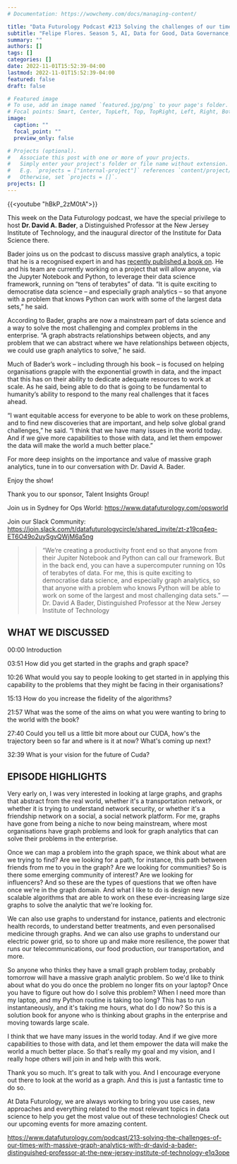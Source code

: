 ```yaml
---
# Documentation: https://wowchemy.com/docs/managing-content/

title: "Data Futurology Podcast #213 Solving the challenges of our times with massive graph analytics with Dr. David A Bader, Distinguished Professor at the New Jersey Institute of Technology"
subtitle: "Felipe Flores. Season 5, AI, Data for Good, Data Governance, Data Science and Machine Learning, MLops, Ethics, privacy"
summary: ""
authors: []
tags: []
categories: []
date: 2022-11-01T15:52:39-04:00
lastmod: 2022-11-01T15:52:39-04:00
featured: false
draft: false

# Featured image
# To use, add an image named `featured.jpg/png` to your page's folder.
# Focal points: Smart, Center, TopLeft, Top, TopRight, Left, Right, BottomLeft, Bottom, BottomRight.
image:
  caption: ""
  focal_point: ""
  preview_only: false

# Projects (optional).
#   Associate this post with one or more of your projects.
#   Simply enter your project's folder or file name without extension.
#   E.g. `projects = ["internal-project"]` references `content/project/deep-learning/index.md`.
#   Otherwise, set `projects = []`.
projects: []
---
```


{{<youtube "hBkP_2zM0tA">}}

This week on the Data Futurology podcast, we have the special privilege to host **Dr. David A. Bader**, a Distinguished Professor at the New Jersey Institute of Technology, and the inaugural director of the Institute for Data Science there.

Bader joins us on the podcast to discuss massive graph analytics, a topic that he is a recognised expert in and has [recently published a book on](https://www.routledge.com/Massive-Graph-Analytics/Bader/p/book/9780367464127?gclid=Cj0KCQjwwfiaBhC7ARIsAGvcPe5NZ201x-A_QHJwXYW2ukXOyVJRw2qL_ErMrZY1Zrc_o0iZyajOQBcaAg_1EALw_wcB). He and his team are currently working on a project that will allow anyone, via the Jupyter Notebook and Python, to leverage their data science framework, running on “tens of terabytes” of data. “It is quite exciting to democratise data science – and especially graph analytics – so that anyone with a problem that knows Python can work with some of the largest data sets,” he said.

According to Bader, graphs are now a mainstream part of data science and a way to solve the most challenging and complex problems in the enterprise. “A graph abstracts relationships between objects, and any problem that we can abstract where we have relationships between objects, we could use graph analytics to solve,” he said.

Much of Bader’s work – including through his book – is focused on helping organisations grapple with the exponential growth in data, and the impact that this has on their ability to dedicate adequate resources to work at scale. As he said, being able to do that is going to be fundamental to humanity’s ability to respond to the many real challenges that it faces ahead.

“I want equitable access for everyone to be able to work on these problems, and to find new discoveries that are important, and help solve global grand challenges,” he said. “I think that we have many issues in the world today. And if we give more capabilities to those with data, and let them empower the data will make the world a much better place.”

For more deep insights on the importance and value of massive graph analytics, tune in to our conversation with Dr. David A. Bader.

Enjoy the show!

Thank you to our sponsor, Talent Insights Group!

Join us in Sydney for Ops World: https://www.datafuturology.com/opsworld

Join our Slack Community: https://join.slack.com/t/datafuturologycircle/shared_invite/zt-z19cq4eq-ET6O49o2uySgvQWjM6a5ng

>> “We’re creating a productivity front end so that anyone from their Jupiter Notebook and Python can call our framework. But in the back end, you can have a supercomputer running on 10s of terabytes of data. For me, this is quite exciting to democratise data science, and especially graph analytics, so that anyone with a problem who knows Python will be able to work on some of the largest and most challenging data sets.” — Dr. David A Bader, Distinguished Professor at the New Jersey Institute of Technology

## WHAT WE DISCUSSED ##

00:00 Introduction

03:51 How did you get started in the graphs and graph space?

10:26  What would you say to people looking to get started in in applying this capability to the problems that they might be facing in their organisations?

15:13 How do you increase the fidelity of the algorithms?

21:57 What was the some of the aims on what you were wanting to bring to the world with the book?

27:40 Could you tell us a little bit more about our CUDA, how's the trajectory been so far and where is it at now? What's coming up next?

32:39 What is your vision for the future of Cuda?

## EPISODE HIGHLIGHTS ##

Very early on, I was very interested in looking at large graphs, and graphs that abstract from the real world, whether it's a transportation network, or whether it is trying to understand network security, or whether it's a friendship network on a social, a social network platform. For me, graphs have gone from being a niche to now being mainstream, where most organisations have graph problems and look for graph analytics that can solve their problems in the enterprise.

Once we can map a problem into the graph space, we think about what are we trying to find? Are we looking for a path, for instance, this path between friends from me to you in the graph? Are we looking for communities? So is there some emerging community of interest? Are we looking for influencers? And so these are the types of questions that we often have once we're in the graph domain. And what I like to do is design new scalable algorithms that are able to work on these ever-increasing large size graphs to solve the analytic that we're looking for.

We can also use graphs to understand for instance, patients and electronic health records, to understand better treatments, and even personalised medicine through graphs. And we can also use graphs to understand our electric power grid, so to shore up and make more resilience, the power that runs our telecommunications, our food production, our transportation, and more.

So anyone who thinks they have a small graph problem today, probably tomorrow will have a massive graph analytic problem. So we'd like to think about what do you do once the problem no longer fits on your laptop? Once you have to figure out how do I solve this problem? When I need more than my laptop, and my Python routine is taking too long? This has to run instantaneously, and it's taking me hours, what do I do now? So this is a solution book for anyone who is thinking about graphs in the enterprise and moving towards large scale.

I think that we have many issues in the world today. And if we give more capabilities to those with data, and let them empower the data will make the world a much better place. So that's really my goal and my vision, and I really hope others will join in and help with this work.

Thank you so much. It's great to talk with you. And I encourage everyone out there to look at the world as a graph. And this is just a fantastic time to do so.

At Data Futurology, we are always working to bring you use cases, new approaches and everything related to the most relevant topics in data science to help you get the most value out of these technologies! Check out our upcoming events for more amazing content.

https://www.datafuturology.com/podcast/213-solving-the-challenges-of-our-times-with-massive-graph-analytics-with-dr-david-a-bader-distinguished-professor-at-the-new-jersey-institute-of-technology-e1q3ope
